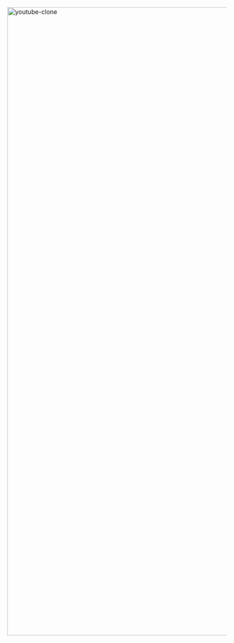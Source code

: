 <img width="1440" alt="youtube-clone" src="https://github.com/BASAMAJAYKUMAR/youtube-clone/assets/143103108/2d524523-0e03-4c94-aedf-8c2e7643c979">
